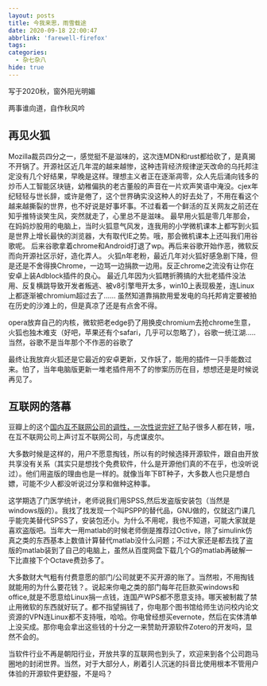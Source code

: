 ```yaml
---
layout: posts
title: 今我来思，雨雪载途
date: 2020-09-18 22:00:47
abbrlink: 'farewell-firefox'
tags:
categories:
  - 杂七杂八
hide: true
---
```


写于2020秋，窗外阳光明媚

<!-- more -->

两事谁向道，自作秋风吟

## 再见火狐

Mozilla裁员四分之一，感觉挺不是滋味的，这次连MDN和rust都给砍了，是真揭不开锅了。开源社区近几年混的越来越惨，这种违背经济规律逆天改命的乌托邦注定没有几个好结果，早晚是这样。理想主义者正在逐渐凋零，众人先后涌向钱多的炒币人工智能区块链，幼稚偏执的老古董般的声音在一片欢声笑语中淹没。cjex年纪轻轻与世长辞，或许是倦了，这个世界确实没这种人的好去处了，不用在看这个越来越撕裂的世界，也不好说是好事坏事。不过看着一个鲜活的互关网友之前还在知乎推特谈笑生风，突然就走了，心里总不是滋味。
最早用火狐是零几年那会，在妈妈炒股用的电脑上，当时火狐意气风发，连我用的小学微机课本上都写到火狐是世界上增长最快的浏览器，大有取代IE之势。哦，那会微机课本上还叫我们用谷歌呢。
后来谷歌拿着chrome和Android打退了wp。再后来谷歌开始作恶，微软反而向开源社区示好，造化弄人。
火狐n年老粉，最近几年对火狐好感急剧下降，但是还是不舍得换Chrome，一边骂一边捐款一边用。反正chrome之流没有让你在安卓上装Adblock插件的良心。
最近几年因为火狐瞎折腾搞的大批老插件没法用、反复横跳导致开发者叛逃、被v8引擎甩开太多，win10上表现极差，连Linux上都逐渐被chromium超过去了……
虽然知道靠捐款用爱发电的乌托邦肯定要被拍在历史的沙滩上的，但是真凉了还是有点舍不得。

opera放弃自己的内核，微软把老edge扔了用换皮chromium去抢chrome生意，火狐也独木难支（好吧，苹果还有个safari，几乎可以忽略了），谷歌一统江湖.....当然，谷歌不是当年那个不作恶的谷歌了

最终让我放弃火狐还是它最近的安卓更新，又作妖了，能用的插件一只手能数过来。怕了，当年电脑版更新一堆老插件用不了的惨案历历在目，想想还是是时候说再见了。

<!-- 
我刚上大一的时候他们在吹小黄车，什么共享经济吹的天花乱坠，目前看来活的最好的只有共享厕所。
当然他们还在说什么大众创业万众创新，四年后又开始鼓励摆地摊了（当然，现在创城，有些地摊又不让摆了）。创业的各位钱包还好吗？
区块链、人工智能、P2P，现在听起来就像骗子的东西两年前还很火，一如今天的5G。

> 天翼3G, 太快了！

他们说，5G信号好，5G信号好，5G信号就是好。

手机观看1080p的视频，3G就能做到了。再清晰的视频为什么不用光纤呢？难道你要用手机那么小的屏幕看4k高清吗？难道你不在家里整个索尼的电视大屏幕看吗？

5G基站建造成本高就罢了，维护成本也不低，有的运营商晚上都要把5G基站关掉节省电费。除了少数人流极端密集的场所，运营商铺5G基站在大部分地方是亏本的。

有5G模块的手机也要贵几百甚至一千，5G套餐也比4G贵了好多，那么，钱都落到谁手里了呢？说好的提速降费呢？

大一的时候，我在你电银桦门口的食堂上看到华为5G的基站在那里测试，那时5G还没有吹起来。我那时候还用的3G，亲身经历了运营商为了推4G给3G降速。真的，大部分人的手机上网需求3G就够了。

什么，你说远程医疗、自动驾驶、工业互联，这，跟5G有什么关系吗？医生坐飞机去现场做手术不好吗？5G那个信号稳定度和覆盖范围自动驾驶敢用吗？用了你敢坐吗？工业场景直接拉跟光纤不好吗？Wifi和Zigbee不香吗？5G基站和电费不要钱的吗？

不知道5G的泡沫还能吹多久，各位的钱包，还好吗？
 -->

## 互联网的落幕

豆瓣上的这个[国内互不联网公司的调性，一次性说完好了](https://www.douban.com/note/768095801/)贴子很多人都在转，哦，在互不联网公司上声讨互不联网公司，与虎谋皮尔。

大多数时候是这样的，用户不愿意掏钱，所以有的时候选择开源软件，跟自由开放共享没有关系（其实只是想找个免费软件，什么是开源他们真的不在乎，也没听说过）。他们用盗版的理由也是一样的。就像当年下BT种子，大多数人也只是想白嫖，可能不少人都没听说过分享和做种这种事。

这学期选了门医学统计，老师说我们用SPSS,然后发盗版安装包（当然是windows版的）。我找了找发现一个叫PSPP的替代品，GNU做的，仅就这门课几乎能完美替代SPSS了，安装包还小。为什么不用呢，我也不知道，可能大家就是喜欢盗版吧。当年大一用matlab的时候老师倒是推荐过Octive，除了simulink仿真之类的东西基本上数值计算替代matlab没什么问题；不过大家还是都去找了盗版的matlab装到了自己的电脑上，虽然从百度网盘下载几个G的matlab再破解一下比直接下个Octave费劲多了。

大多数财大气粗有付费意愿的部门/公司就更不买开源的账了。当然啦，不用掏钱就能用的为什么要花钱？。说起来你电之类的部门每年花巨款买windows和office,就是不愿意给Linux捐一点钱，连国产WPS都不愿意支持。哪天被制裁了禁止用微软的东西就好玩了。都不指望捐钱了，你电那个图书馆给师生访问校内论文资源的VPN连Linux都不支持哦，哈哈。你电曾经想买evernote，然后在实体清单上没买成。那你电会拿出这些钱的十分之一来赞助开源软件Zotero的开发吗，显然不会的。

当软件行业不再是朝阳行业，开放共享的互联网也到头了，欢迎来到各个公司跑马圈地的封闭世界。当然，对于大部分人，刷着引人沉迷的抖音比使用根本不管用户体验的开源软件更舒服，不是吗？
